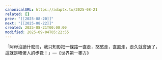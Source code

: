```yaml
---
canonicalURL: https://adaptx.tw/2025-08-21
related: []
prev: "[[2025-08-20]]"
next: "[[2025-08-22]]"
created: 2025-08-21T00:00:00
modified: 2025-09-04T05:22:55
---
```


「阿母沒讀什麼冊，我只知影把一條路一直走，憨憨走，直直走，走久就會通了，這就是咱傻人的步數！」—《世界第一麥方》
